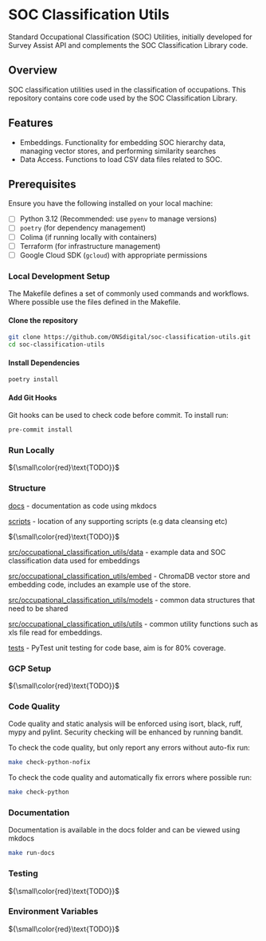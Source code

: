 # SOC Classification Utils

Standard Occupational Classification (SOC) Utilities, initially developed for Survey Assist API and complements the SOC Classification Library code.

## Overview

SOC classification utilities used in the classification of occupations.  This repository contains core code used by the SOC Classification Library.

## Features

- Embeddings.  Functionality for embedding SOC hierarchy data, managing vector stores,
and performing similarity searches
- Data Access. Functions to load CSV data files related to SOC.

## Prerequisites

Ensure you have the following installed on your local machine:

- [ ] Python 3.12 (Recommended: use `pyenv` to manage versions)
- [ ] `poetry` (for dependency management)
- [ ] Colima (if running locally with containers)
- [ ] Terraform (for infrastructure management)
- [ ] Google Cloud SDK (`gcloud`) with appropriate permissions

### Local Development Setup

The Makefile defines a set of commonly used commands and workflows.  Where possible use the files defined in the Makefile.

#### Clone the repository

```bash
git clone https://github.com/ONSdigital/soc-classification-utils.git
cd soc-classification-utils
```

#### Install Dependencies

```bash
poetry install
```

#### Add Git Hooks

Git hooks can be used to check code before commit. To install run:

```bash
pre-commit install
```

### Run Locally

${\small\color{red}\text{TODO}}$

### Structure

[docs](docs) - documentation as code using mkdocs

[scripts](scripts) - location of any supporting scripts (e.g data cleansing etc)

${\small\color{red}\text{TODO}}$

[src/occupational_classification_utils/data](src/occupational_classification_utils/data) - example data and SOC classification data used for embeddings

[src/occupational_classification_utils/embed](src/occupational_classification_utils/embed) - ChromaDB vector store and embedding code, includes an example use of the store.

[src/occupational_classification_utils/models](src/occupational_classification_utils/models) - common data structures that need to be shared

[src/occupational_classification_utils/utils](src/occupational_classification_utils/utils) - common utility functions such as xls file read for embeddings.

[tests](tests) - PyTest unit testing for code base, aim is for 80% coverage.

### GCP Setup

${\small\color{red}\text{TODO}}$

### Code Quality

Code quality and static analysis will be enforced using isort, black, ruff, mypy and pylint. Security checking will be enhanced by running bandit.

To check the code quality, but only report any errors without auto-fix run:

```bash
make check-python-nofix
```

To check the code quality and automatically fix errors where possible run:

```bash
make check-python
```

### Documentation

Documentation is available in the docs folder and can be viewed using mkdocs

```bash
make run-docs
```

### Testing

${\small\color{red}\text{TODO}}$

### Environment Variables

${\small\color{red}\text{TODO}}$
